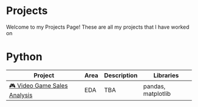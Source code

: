 # Projects
Welcome to my Projects Page! These are all my projects that I have worked on

# Python
| Project | Area | Description | Libraries |
| --- | --- | --- | --- |
|[🎮 Video Game Sales Analysis](https://github.com/alfredmastan/Video-Game-Sales-Analysis/blob/main/Video%20Game%20Sales%20EDA.ipynb)| EDA | TBA | pandas, matplotlib |
